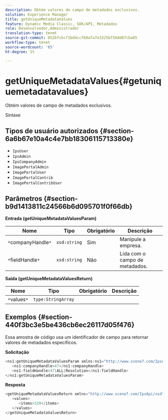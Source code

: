 ```yaml
---
description: Obtém valores de campo de metadados exclusivos.
solution: Experience Manager
title: getUniqueMetadataValues
feature: Dynamic Media Classic, SDK/API, Metadados
role: Desenvolvedor,Administrador
translation-type: tm+mt
source-git-commit: 052bfcbcf1bd4ccf60afa7e3325bf58dd07cba85
workflow-type: tm+mt
source-wordcount: '65'
ht-degree: 1%

---
```



# getUniqueMetadataValues{#getuniquemetadatavalues}

Obtém valores de campo de metadados exclusivos.

Sintaxe

## Tipos de usuário autorizados {#section-6a6b67e10a4c4e7bb18306115713380e}

* `IpsUser`
* `IpsAdmin`
* `IpsCompanyAdmin`
* `ImagePortalAdmin`
* `ImagePortalUser`
* `ImagePortalContrib`
* `ImagePortalContribUser`

## Parâmetros {#section-b9d1413811c24566b6d095701f0f66db}

**Entrada (getUniqueMetadataValuesParam)**

| Nome | Tipo | Obrigatório | Descrição |
|---|---|---|---|
| `*`companyHandle`*` | `xsd:string` | Sim | Manipule a empresa. |
| `*`fieldHandle`*` | `xsd:string` | Não | Lida com o campo de metadados. |

**Saída (getUniqueMetadataValuesReturn)**

| Nome | Tipo | Obrigatório | Descrição |
|---|---|---|---|
| `*`values`*` | `type:StringArray` |  |  |

## Exemplos {#section-440f3bc3e5be436cb6ec26117d05f476}

Essa amostra de código usa um identificador de campo para retornar valores de metadados específicos.

**Solicitação**

```java
<ns1:getUniqueMetadataValuesParam xmlns:ns1="http://www.scene7.com/IpsApi/xsd">
   <ns1:companyHandle>47</ns1:companyHandle>
   <ns1:fieldHandle>47|ALL|Resolution</ns1:fieldHandle>
</ns1:getUniqueMetadataValuesParam>
```

**Resposta**

```java
<getUniqueMetadataValuesReturn xmlns="http://www.scene7.com/IpsApi/xsd">
   <values>
      <items>320</items>
   </values>
</getUniqueMetadataValuesReturn>
```

